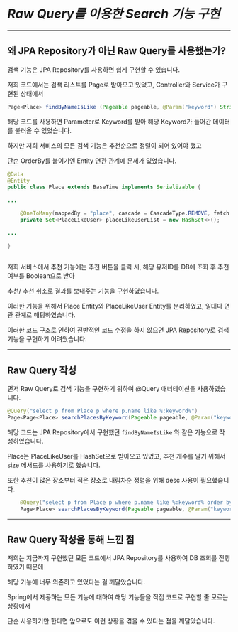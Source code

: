# *Raw Query를 이용한 Search 기능 구현*



------



## 왜 JPA Repository가 아닌 Raw Query를 사용했는가?



검색 기능은 JPA Repository를 사용하면 쉽게 구현할 수 있습니다.

저희 코드에서는 검색 리스트를 Page로 받아오고 있었고, Controller와 Service가 구현된 상태에서

```java
Page<Place> findByNameIsLike (Pageable pageable, @Param("keyword") String keyword)
```

해당 코드를 사용하면 Parameter로 Keyword를 받아 해당 Keyword가 들어간 데이터를 불러올 수 있었습니다.

하지만 저희 서비스의 모든 검색 기능은 추천순으로 정렬이 되어 있어야 했고

단순 OrderBy를 붙이기엔 Entity 연관 관계에 문제가 있었습니다.

<Place Entity>

```java
@Data
@Entity
public class Place extends BaseTime implements Serializable {
    
...

    @OneToMany(mappedBy = "place", cascade = CascadeType.REMOVE, fetch = FetchType.EAGER)
    private Set<PlaceLikeUser> placeLikeUserList = new HashSet<>();

...
    
}
    
```



저희 서비스에서 추천 기능에는 추천 버튼을 클릭 시, 해당 유저ID를 DB에 조회 후 추천 여부를 Boolean으로 받아

추천/ 추천 취소로 결과를 보내주는 기능을 구현하였습니다.

이러한 기능을 위해서 Place Entity와 PlaceLikeUser Entity를 분리하였고, 일대다 연관 관계로 매핑하였습니다.

이러한 코드 구조로 인하여 전반적인 코드 수정을 하지 않으면 JPA Repository로 검색 기능을 구현하기 어려웠습니다.



------



## Raw Query 작성



먼저 Raw Query로 검색 기능을 구현하기 위하여 @Query 애너테이션을 사용하였습니다.

```java
@Query("select p from Place p where p.name like %:keyword%")
Page<Page<Place> searchPlacesByKeyword(Pageable pageable, @Param("keyword") String keyword);>
```

해당 코드는 JPA Repository에서 구현했던 `findByNameIsLike` 와 같은 기능으로 작성하였습니다.



Place는 PlaceLikeUser를 HashSet으로 받아오고 있었고, 추천 개수를 알기 위해서 size 메서드를 사용하기로 했습니다.

또한 추천이 많은 장소부터 적은 장소로 내림차순 정렬을 위해 desc 사용이 필요했습니다.

```java
    @Query("select p from Place p where p.name like %:keyword% order by p.placeLikeUserList.size desc")
    Page<Place> searchPlacesByKeyword(Pageable pageable, @Param("keyword") String keyword);
```



-------



## Raw Query 작성을 통해 느낀 점



저희는 지금까지 구현했던 모든 코드에서 JPA Repository를 사용하여 DB 조회를 진행하였기 때문에

해당 기능에 너무 의존하고 있었다는 걸 깨달았습니다.

Spring에서 제공하는 모든 기능에 대하여 해당 기능들을 직접 코드로 구현할 줄 모르는 상황에서

단순 사용하기만 한다면 앞으로도 이런 상황을 겪을 수 있다는 점을 깨달았습니다.
